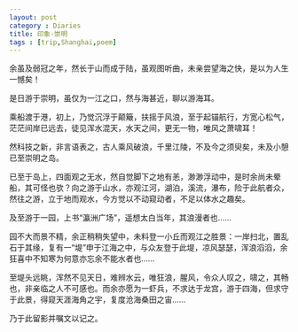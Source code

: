 ```yaml
---
layout: post
category : Diaries
title: 印象-崇明
tags : [trip,Shanghai,poem]
---
```



   余虽及弱冠之年，然长于山而成于陆，虽观图听曲，未亲尝望海之快，是以为人生一憾矣！

   是日游于崇明，虽仅为一江之口，然与海甚近，聊以游海耳。

   乘船渡于港，初上，乃觉沉浮于颠簸，扶摇于风浪，至于起锚航行，方宽心松气，茫茫间岸已远去，徒见浑水混天，水天之间，更无一物，唯风之萧啸耳！

   然科技之新，非言语表之，古人乘风破浪，千里江陵，不及今之须臾矣，未及小憩已至崇明之岛。

   已至于岛上，四面观之无水，然自觉脚下之地有恙，渺渺浮动中，是时余尚未晕船，其可怪也欤？向之游于山水，亦观江河，湖泊，溪流，瀑布，险于此航者众，然往之游，立于地而观水，今方觉以不动窥动者，不足以体水之趣矣。

   及至游于一园，上书“瀛洲广场”，遥想太白当年，其浪漫者也……

   园不大而景不精，余正稍稍失望中，未料登一小丘而观江之胜景：一岸扫北，置乱石于其缘，复有一“堤”申于江海之中，与众友登于此堤，凉风瑟瑟，浑浪滔滔，余狂喜中不知寒为何意亦忘余不能水者也……

   至堤头远眺，浑然不见天日，难辨水云，唯狂浪，腥风，令众人叹之，啸之，其畅也，非亲临之人不可感也。而余亦愿为一虾兵，不求达于龙宫，游于四海，但求守于此景，得窥天涯海角之宇，复度沧海桑田之宙……

   乃于此留影并嘱文以记之。